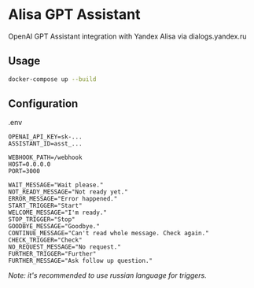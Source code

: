 # Alisa GPT Assistant

OpenAI GPT Assistant integration with Yandex Alisa via dialogs.yandex.ru

## Usage

```bash
docker-compose up --build
```

## Configuration

.env
```
OPENAI_API_KEY=sk-...
ASSISTANT_ID=asst_...

WEBHOOK_PATH=/webhook
HOST=0.0.0.0
PORT=3000

WAIT_MESSAGE="Wait please."
NOT_READY_MESSAGE="Not ready yet."
ERROR_MESSAGE="Error happened."
START_TRIGGER="Start"
WELCOME_MESSAGE="I'm ready."
STOP_TRIGGER="Stop"
GOODBYE_MESSAGE="Goodbye."
CONTINUE_MESSAGE="Can't read whole message. Check again."
CHECK_TRIGGER="Check"
NO_REQUEST_MESSAGE="No request."
FURTHER_TRIGGER="Further"
FURTHER_MESSAGE="Ask follow up question."
```

_Note: it's recommended to use russian language for triggers._
